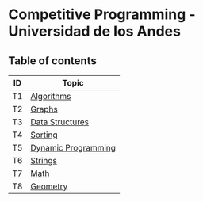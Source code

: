 # Competitive Programming - Universidad de los Andes


## Table of contents

 ID| Topic| 
--------|-------------------
T1| [Algorithms](Algorithms.md)
T2| [Graphs](Graphs.md)
T3| [Data Structures](DataStructures.md)
T4| [Sorting](Sorting.md)
T5| [Dynamic Programming](DynamicProgramming.md)
T6| [Strings](Strings.md)
T7| [Math](Math.md)
T8| [Geometry](Geometry.md)





